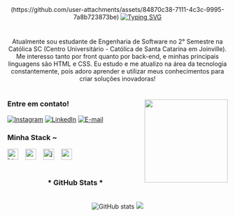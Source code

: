 <div align="center">
  (https://github.com/user-attachments/assets/84870c38-7111-4c3c-9995-7a8b723873be)
  <a href="https://git.io/typing-svg">
    <img src="https://readme-typing-svg.demolab.com?font=Fira+Code&weight=500&size=22&pause=1000&color=B30000&center=true&vCenter=true&random=false&width=524&lines=%E2%8A%B9+Bem-vindo+ao+meu+perfil!++%E2%8A%B9+" alt="Typing SVG">
  </a>
</div>

<img align="center" alt="" src="./src/Header-gif.gif">

#

<p align="center">Atualmente sou estudante de Engenharia de Software no 2° Semestre na Católica SC (Centro Universitário - Católica de Santa Catarina em Joinville). Me interesso tanto por front quanto por back-end, e minhas principais linguagens são HTML e CSS. Eu estudo e me atualizo na área da tecnologia constantemente, pois adoro aprender e utilizar meus conhecimentos para criar soluções inovadoras!

#

<img align="right" alt="" height="190px" src="./src/study.gif">

<h3 align="left">Entre em contato!</h3>

[![Instagram](https://img.shields.io/badge/-Instagram-000?style=for-the-badge&logo=instagram&logoColor=B300006&color:FFF)](https://www.instagram.com/isaac_cesar/)
[![LinkedIn](https://img.shields.io/badge/-LinkedIn-000?style=for-the-badge&logo=linkedin&logoColor=B30000&color:FFF)](https://www.linkedin.com/in/IsaacCesar01/)
[![E-mail](https://img.shields.io/badge/-Email-000?style=for-the-badge&logo=microsoft-outlook&logoColor=B30000&color:FFF)](mailto:isaaccesar01@gmail.com)

<h3 align="left">Minha Stack ~</h3>

<div align="left">
  <img src="https://cdn.jsdelivr.net/gh/devicons/devicon/icons/html5/html5-original.svg" height="25" alt="html5 logo"  />
  <img width="8" />
  <img src="https://cdn.jsdelivr.net/gh/devicons/devicon/icons/css3/css3-original.svg" height="25" alt="css3 logo"  />
  <img width="8" />
  <img src="https://cdn.jsdelivr.net/gh/devicons/devicon/icons/javascript/javascript-plain.svg" height="25" alt="javascript logo"  />
  <img width="8" />
  <img src="https://cdn.jsdelivr.net/gh/devicons/devicon/icons/c/c-original.svg" height="25" alt="c logo"  />
  <img width="8" />
</div>

#

<div style="text-align: center;" align="center">
  <h3>* GitHub Stats *</h3>
  <br>
  <img src="https://github-readme-stats-git-masterrstaa-rickstaa.vercel.app/api?username=IsaacCesarF&hide_title=true&show_icons=true&include_all_commits=false&count_private=true&line_height=25&hide=issues&bg_color=000&title_color=B30000&text_color=FFF&border_radius=3&border_color=B30000&icon_color=B30000&theme=jolly" alt="GitHub stats">

  <img src="https://github-readme-stats-git-masterrstaa-rickstaa.vercel.app/api/top-langs/?username=IsaacCesarF&line_height=10&card_width=290&layout=compact&hide_title=false&count_private=true&langs_count=4&show_icons=true&title_color=B30000&bg_color=000&text_color=B30000&border_radius=3&border_color=B30000&count_private=true">
</div>

#



